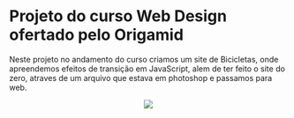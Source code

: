 # Projeto do curso Web Design ofertado pelo Origamid

Neste projeto no andamento do curso criamos um site de Bicicletas, onde apreendemos efeitos de transição em JavaScript,
alem de ter feito o site do zero, atraves de um arquivo que estava em photoshop e passamos para web.


<p align="center">
          <img src="./media/gif-maker.gif">
                                       </p>
